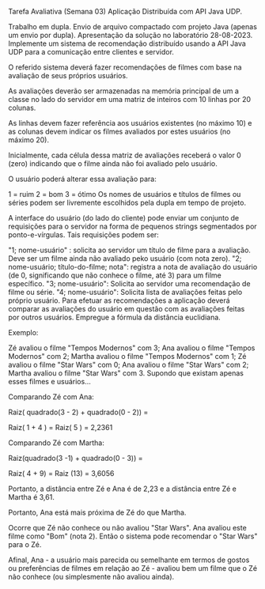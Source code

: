 Tarefa Avaliativa (Semana 03)
Aplicação Distribuída com API Java UDP.

Trabalho em dupla.
Envio de arquivo compactado com projeto Java (apenas um envio por dupla).
Apresentação da solução no laboratório 28-08-2023.
Implemente um sistema de recomendação distribuído usando a API Java UDP para a comunicação entre clientes e servidor.

O referido sistema deverá fazer recomendações de filmes com base na avaliação de seus próprios usuários.

As avaliações deverão ser armazenadas na memória principal de um a classe no lado do servidor em uma matriz de inteiros com 10 linhas por 20 colunas.

As linhas devem fazer referência aos usuários existentes (no máximo 10) e as colunas devem indicar os filmes avaliados por estes usuários (no máximo 20).

Inicialmente, cada célula dessa matriz de avaliações receberá o valor 0 (zero) indicando que o filme ainda não foi avaliado pelo usuário.

O usuário poderá alterar essa avaliação para:

1 = ruim
2 = bom
3 = ótimo
Os nomes de usuários e títulos de filmes ou séries podem ser livremente escolhidos pela dupla em tempo de projeto.

A interface do usuário (do lado do cliente) pode enviar um conjunto de requisições para o servidor na forma de pequenos strings segmentados por ponto-e-vírgulas. Tais requisições podem ser:

"1; nome-usuário" : solicita ao servidor um título de filme para a avaliação. Deve ser um filme ainda não avaliado peko usuário (com nota zero).
"2; nome-usuário; título-do-filme; nota": registra a nota de avaliação do usuário (de 0, significando que não conhece o filme, até 3) para um filme específico.
"3; nome-usuário": Solicita ao servidor uma recomendação de filme ou série.
"4; nome-usuário": Solicita lista de avaliações feitas pelo próprio usuário.
Para efetuar as recomendações a aplicação deverá comparar as avaliações do usuário em questão com as avaliações feitas por outros usuários. Empregue a fórmula da distância euclidiana.

Exemplo:

Zé avaliou o filme "Tempos Modernos" com 3;
Ana avaliou o filme "Tempos Modernos" com 2;
Martha avaliou o filme "Tempos Modernos" com 1;
Zé avaliou o filme "Star Wars" com 0;
Ana avaliou o filme "Star Wars" com 2;
Martha avaliou o filme "Star Wars" com  3.
Supondo que existam apenas esses filmes e usuários...

Comparando Zé com Ana:

Raiz( quadrado(3 - 2) + quadrado(0 - 2)) =

Raiz( 1 + 4 ) = Raiz( 5 ) = 2,2361

Comparando Zé com Martha:

Raiz(quadrado(3 -1) + quadrado(0 - 3)) = 

Raiz( 4 + 9) = Raiz (13) = 3,6056

Portanto, a distância entre Zé e Ana é de 2,23 e a distância entre Zé e Martha é 3,61.

Portanto, Ana está mais próxima de Zé do que Martha.

Ocorre que Zé não conhece ou não avaliou "Star Wars". Ana avaliou este filme como "Bom" (nota 2). Então o sistema pode recomendar o "Star Wars" para o Zé.

Afinal, Ana - a usuário mais parecida ou semelhante em termos de gostos ou preferências de filmes em relação ao Zé - avaliou bem um filme que o Zé não conhece (ou simplesmente não avaliou ainda).

